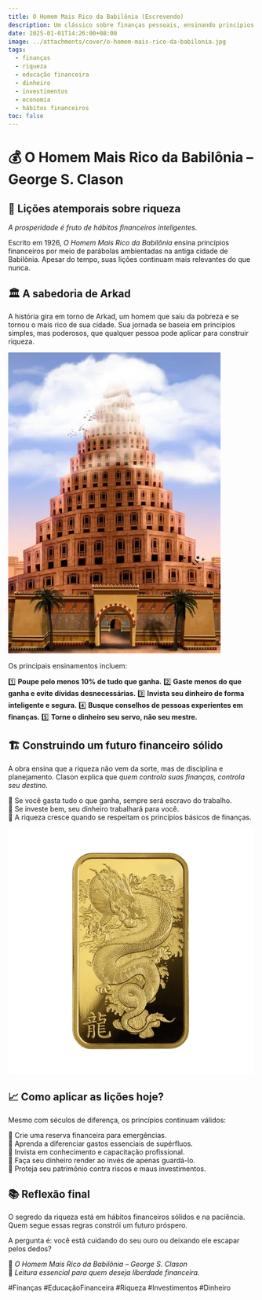 ```yaml
---
title: O Homem Mais Rico da Babilônia (Escrevendo)
description: Um clássico sobre finanças pessoais, ensinando princípios atemporais de riqueza e prosperidade. Através de parábolas ambientadas na antiga Babilônia, George S. Clason mostra como administrar dinheiro de forma inteligente.
date: 2025-01-01T14:26:00+08:00
image: ../attachments/cover/o-homem-mais-rico-da-babilonia.jpg
tags:
  - finanças
  - riqueza
  - educação financeira
  - dinheiro
  - investimentos
  - economia
  - hábitos financeiros
toc: false
---
```


# 💰 O Homem Mais Rico da Babilônia – George S. Clason

## 📜 Lições atemporais sobre riqueza

*A prosperidade é fruto de hábitos financeiros inteligentes.*

Escrito em 1926, *O Homem Mais Rico da Babilônia* ensina princípios financeiros por meio de parábolas ambientadas na antiga cidade de Babilônia. Apesar do tempo, suas lições continuam mais relevantes do que nunca.

## 🏛️ A sabedoria de Arkad

A história gira em torno de Arkad, um homem que saiu da pobreza e se tornou o mais rico de sua cidade. Sua jornada se baseia em princípios simples, mas poderosos, que qualquer pessoa pode aplicar para construir riqueza.

![Imagem da Babilônia](../attachments/babilonia/Cidade.png)

Os principais ensinamentos incluem:

1️⃣ **Poupe pelo menos 10% de tudo que ganha.**
2️⃣ **Gaste menos do que ganha e evite dívidas desnecessárias.**
3️⃣ **Invista seu dinheiro de forma inteligente e segura.**
4️⃣ **Busque conselhos de pessoas experientes em finanças.**
5️⃣ **Torne o dinheiro seu servo, não seu mestre.**

## 🏗️ Construindo um futuro financeiro sólido

A obra ensina que a riqueza não vem da sorte, mas de disciplina e planejamento. Clason explica que *quem controla suas finanças, controla seu destino*.

🔹 Se você gasta tudo o que ganha, sempre será escravo do trabalho.  
🔹 Se investe bem, seu dinheiro trabalhará para você.  
🔹 A riqueza cresce quando se respeitam os princípios básicos de finanças.

![Imagem de moedas e pergaminhos](../attachments/babilonia/Ouro.png)

## 📈 Como aplicar as lições hoje?

Mesmo com séculos de diferença, os princípios continuam válidos:

📌 Crie uma reserva financeira para emergências.  
📌 Aprenda a diferenciar gastos essenciais de supérfluos.  
📌 Invista em conhecimento e capacitação profissional.  
📌 Faça seu dinheiro render ao invés de apenas guardá-lo.  
📌 Proteja seu patrimônio contra riscos e maus investimentos.  

## 📚 Reflexão final

O segredo da riqueza está em hábitos financeiros sólidos e na paciência. Quem segue essas regras constrói um futuro próspero.

A pergunta é: você está cuidando do seu ouro ou deixando ele escapar pelos dedos?  

📖 *O Homem Mais Rico da Babilônia – George S. Clason*  
📢 *Leitura essencial para quem deseja liberdade financeira.*  

#Finanças #EducaçãoFinanceira #Riqueza #Investimentos #Dinheiro

